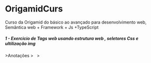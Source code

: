 # OrigamidCurs
Curso da Origamid do básico ao avançado para desenvolvimento web,  Semântica web + Framework + Js +TypeScript 


<h5>1 - Exercicio de Tags web usando estrutura web , seletores Css e ultilização img   
</h5>
>Anotações
><!-- Sempre vou usar o tamanho do dobro da imagem, exemplo: vou chamar uma img para ocupar 10px ela tem que ter o dobro de 20px, esse         exemplo só aplica para o width: 100%-->
      <img src="./img/bicicleta-1200-800.jpg" alt="">
      <img src="./img/bicicleta-300-200.jpg" alt="">
><!-- Jpg: Imagem com fundo
         Svg; Imagem por código
         Png: Imagem sem fundo
         Quase nunca a gente vamos usar 1Mg
    -->

